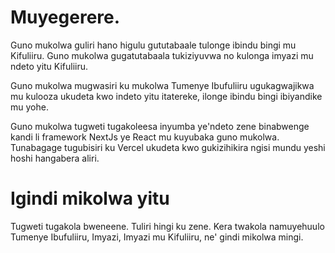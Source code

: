 # Muyegerere.

Guno mukolwa guliri hano higulu gututabaale tulonge ibindu bingi mu Kifuliiru. Guno mukolwa gugatutabaala tukiziyuvwa no kulonga imyazi mu ndeto yitu Kifuliiru.

Guno mukolwa mugwasiri ku mukolwa Tumenye Ibufuliiru ugukagwajikwa mu kulooza ukudeta kwo indeto yitu itatereke, ilonge ibindu bingi ibiyandike mu yohe.

Guno mukolwa tugweti tugakoleesa inyumba ye'ndeto zene binabwenge kandi li framework NextJs ye React mu kuyubaka guno mukolwa. Tunabagage tugubisiri ku Vercel ukudeta kwo gukizihikira ngisi mundu yeshi hoshi hangabera aliri.

# Igindi mikolwa yitu

Tugweti tugakola bweneene. Tuliri hingi ku zene.
Kera twakola namuyehuulo Tumenye Ibufuliiru, Imyazi, Imyazi mu Kifuliiru, ne' gindi mikolwa mingi.


